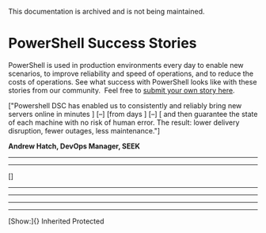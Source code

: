 This documentation is archived and is not being maintained.

# PowerShell Success Stories

PowerShell is used in production environments every day to enable new scenarios, to improve reliability and speed of operations, and to reduce the costs of operations. See what success with PowerShell looks like with these stories from our community.  Feel free to [submit your own story here](https://www.surveymonkey.com/r/PowerShellSuccess).

["Powershell DSC has enabled us to consistently and reliably bring new servers online in minutes ] [–] [from days ] [–] [ and then guarantee the state of each machine with no risk of human error. The result: lower delivery disruption, fewer outages, less maintenance."]

**Andrew Hatch, DevOps Manager, SEEK**

****

****
[]

****

****

****

****
[Show:]{} Inherited Protected
